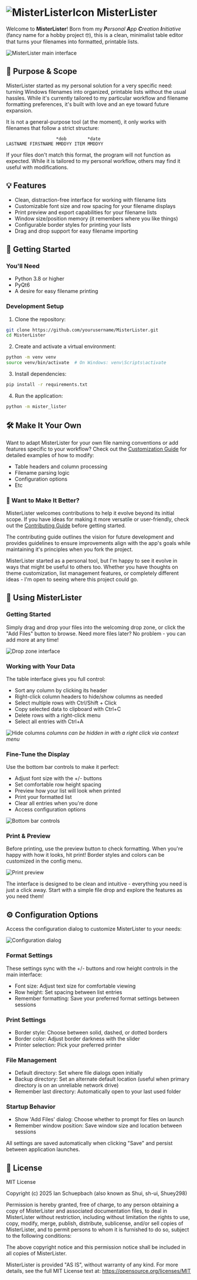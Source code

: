 # ![MisterListerIcon](https://github.com/Sh-ui/MisterLister/blob/main/assets/icon_sources/MisterListerIcon32.png) MisterLister

Welcome to **MisterLister**! Born from my _**P**ersonal **A**pp **C**reation **I**nitiative_ (fancy name for a hobby project 🤓), this is a clean, minimalist table editor that turns your filenames into formatted, printable lists.

![MisterLister main interface](https://github.com/Sh-ui/MisterLister/blob/main/assets/example_images/mister_lister_main_ui.png)

## 🎯 Purpose & Scope

MisterLister started as my personal solution for a very specific need: turning Windows filenames into organized, printable lists without the usual hassles. While it's currently tailored to my particular workflow and filename formatting preferences, it's built with love and an eye toward future expansion.

It is not a general-purpose tool (at the moment), it only works with filenames that follow a strict structure:
```
                   *dob        *date
LASTNAME FIRSTNAME MMDDYY ITEM MMDDYY
```

If your files don't match this format, the program will not function as expected. While it is tailored to my personal workflow, others may find it useful with modifications.

## 💡 Features

- Clean, distraction-free interface for working with filename lists
- Customizable font size and row spacing for your filename displays
- Print preview and export capabilities for your filename lists
- Window size/position memory (it remembers where you like things)
- Configurable border styles for printing your lists
- Drag and drop support for easy filename importing

## 🚀 Getting Started

### You'll Need
- Python 3.8 or higher
- PyQt6
- A desire for easy filename printing

### Development Setup

1. Clone the repository:
```bash
git clone https://github.com/yourusername/MisterLister.git
cd MisterLister
```

2. Create and activate a virtual environment:
```bash
python -m venv venv
source venv/bin/activate  # On Windows: venv\Scripts\activate
```

3. Install dependencies:
```bash
pip install -r requirements.txt
```

4. Run the application:
```bash
python -m mister_lister
```

## 🛠️ Make It Your Own
Want to adapt MisterLister for your own file naming conventions or add features specific to your workflow? Check out the [Customization Guide](CUSTOMIZATION.md) for detailed examples of how to modify:
- Table headers and column processing
- Filename parsing logic
- Configuration options
- Etc

### 🤝 Want to Make It Better?

MisterLister welcomes contributions to help it evolve beyond its initial scope. If you have ideas for making it more versatile or user-friendly, check out the [Contributing Guide](CONTRIBUTING.md) before getting started.

The contributing guide outlines the vision for future development and provides guidelines to ensure improvements align with the app's goals while maintaining it's principles when you fork the project.

MisterLister started as a personal tool, but I'm happy to see it evolve in ways that might be useful to others too. Whether you have thoughts on theme customization, list management features, or completely different ideas - I'm open to seeing where this project could go.

## 📑 Using MisterLister

### Getting Started
Simply drag and drop your files into the welcoming drop zone, or click the "Add Files" button to browse. Need more files later? No problem - you can add more at any time!

![Drop zone interface](https://github.com/Sh-ui/MisterLister/blob/main/assets/example_images/mister_lister_dropzone_ui.png)

### Working with Your Data
The table interface gives you full control:
- Sort any column by clicking its header
- Right-click column headers to hide/show columns as needed
- Select multiple rows with Ctrl/Shift + Click
- Copy selected data to clipboard with Ctrl+C
- Delete rows with a right-click menu
- Select all entries with Ctrl+A

![Hide columns](https://github.com/Sh-ui/MisterLister/blob/main/assets/example_images/mister_lister_contexthide_ui.png)
*columns can be hidden in with a right click via context menu*

### Fine-Tune the Display
Use the bottom bar controls to make it perfect:
- Adjust font size with the +/- buttons
- Set comfortable row height spacing
- Preview how your list will look when printed
- Print your formatted list
- Clear all entries when you're done
- Access configuration options

![Bottom bar controls](https://github.com/Sh-ui/MisterLister/blob/main/assets/example_images/mister_lister_confirmclear_ui.png)

### Print & Preview
Before printing, use the preview button to check formatting. When you're happy with how it looks, hit print! Border styles and colors can be customized in the config menu.

![Print preview](https://github.com/Sh-ui/MisterLister/blob/main/assets/example_images/mister_lister_preview_ui.png)

The interface is designed to be clean and intuitive - everything you need is just a click away. Start with a simple file drop and explore the features as you need them!

## ⚙️ Configuration Options

Access the configuration dialog to customize MisterLister to your needs:

![Configuration dialog](https://github.com/Sh-ui/MisterLister/blob/main/assets/example_images/mister_lister_config_ui.png)

### Format Settings
These settings sync with the +/- buttons and row height controls in the main interface:
- Font size: Adjust text size for comfortable viewing
- Row height: Set spacing between list entries
- Remember formatting: Save your preferred format settings between sessions

### Print Settings
- Border style: Choose between solid, dashed, or dotted borders
- Border color: Adjust border darkness with the slider
- Printer selection: Pick your preferred printer

### File Management
- Default directory: Set where file dialogs open initially
- Backup directory: Set an alternate default location (useful when primary directory is on an unreliable network drive)
- Remember last directory: Automatically open to your last used folder

### Startup Behavior
- Show 'Add Files' dialog: Choose whether to prompt for files on launch
- Remember window position: Save window size and location between sessions

All settings are saved automatically when clicking "Save" and persist between application launches.

## 📜 License

MIT License

Copyright (c) 2025 Ian Schuepbach (also known as Shui, sh-ui, Shuey298)


Permission is hereby granted, free of charge, to any person obtaining a copy
of MisterLister and associated documentation files, to deal in MisterLister
without restriction, including without limitation the rights to use, copy,
modify, merge, publish, distribute, sublicense, and/or sell copies of
MisterLister, and to permit persons to whom it is furnished to do so,
subject to the following conditions:

The above copyright notice and this permission notice shall be included in all
copies of MisterLister.

MisterLister is provided "AS IS", without warranty of any kind.
For more details, see the full MIT License text at:
https://opensource.org/licenses/MIT

